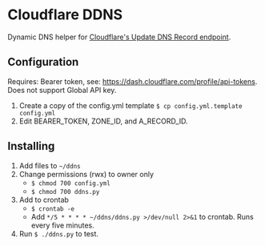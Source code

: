 # Cloudflare DDNS
Dynamic DNS helper for [Cloudflare's Update DNS Record endpoint](https://developers.cloudflare.com/api/operations/dns-records-for-a-zone-patch-dns-record).

## Configuration
Requires: Bearer token, see: https://dash.cloudflare.com/profile/api-tokens. Does not support Global API key.

1. Create a copy of the config.yml template
`$ cp config.yml.template config.yml`
2. Edit BEARER_TOKEN, ZONE_ID, and A_RECORD_ID.


## Installing
1. Add files to `~/ddns`
2. Change permissions (rwx) to owner only 
    - `$ chmod 700 config.yml`
    - `$ chmod 700 ddns.py`
3. Add to crontab
    - `$ crontab -e`
    - Add `*/5 * * * * ~/ddns/ddns.py >/dev/null 2>&1` to crontab. Runs every five minutes.
6. Run `$ ./ddns.py` to test.
